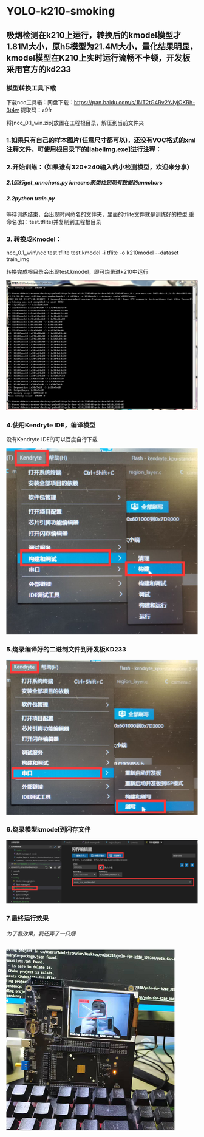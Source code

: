 # YOLO-k210-smoking
## 吸烟检测在k210上运行，转换后的kmodel模型才1.81M大小，原h5模型为21.4M大小，量化结果明显，kmodel模型在K210上实时运行流畅不卡顿，开发板采用官方的kd233

### 模型转换工具下载

   下载ncc工具箱：网盘下载：https://pan.baidu.com/s/1NT2tG4Rv2YJyjOKRh-3t4w  提取码：z9fr

将[ncc_0.1_win.zip]放置在工程根目录，解压到当前文件夹
        


### 1.如果只有自己的样本图片(任意尺寸都可以)，还没有VOC格式的xml注释文件，可使用根目录下的[labelImg.exe]进行注释：



### 2.开始训练：（如果谁有320*240输入的小检测模型，欢迎来分享）

##### 2.1运行get_annchors.py kmeans聚类找到现有数据的annchors

##### 2.2python train.py 

   等待训练结束，会出现时间命名的文件夹，里面的tflite文件就是训练好的模型,重命名(如：test.tflite)并复制到工程根目录




### 3. 转换成Kmodel：
ncc_0.1_win\ncc test.tflite test.kmodel -i tflite -o k210model --dataset train_img

   转换完成根目录会出现test.kmodel，即可烧录进k210中运行

 ![](img/zhuanhuan.png)

### 4.使用Kendryte IDE，编译模型

没有Kendryte IDE的可以百度自行下载

![](img/bianyi.png)

### 5.烧录编译好的二进制文件到开发板KD233

![](img/shuaxie.png)

### 6.烧录模型kmodel到闪存文件

![](img/shaoxiemoxing.png)

### 7.最终运行效果

###### 为了看效果，我还弄了一只烟

![](img/xiaoguo.png)